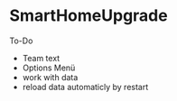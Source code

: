 # SmartHomeUpgrade

To-Do
 - Team text
 - Options Menü
 - work with data
 - reload data automaticly by restart

